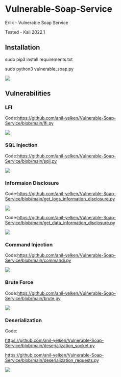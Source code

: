 # Vulnerable-Soap-Service
Erlik - Vulnerable Soap Service

Tested - Kali 2022.1

## Installation

sudo pip3 install requirements.txt

sudo python3 vulnerable_soap.py

<img src="https://github.com/anil-yelken/Vulnerable-Soap-Service/blob/main/server.jpg">

## Vulnerabilities

### LFI

Code:https://github.com/anil-yelken/Vulnerable-Soap-Service/blob/main/lfi.py

<img src="https://github.com/anil-yelken/Vulnerable-Soap-Service/blob/main/lfi.jpg">

### SQL Injection

Code:https://github.com/anil-yelken/Vulnerable-Soap-Service/blob/main/sqli.py

<img src="https://github.com/anil-yelken/Vulnerable-Soap-Service/blob/main/sqli.jpg">

### Informaion Disclosure

Code:https://github.com/anil-yelken/Vulnerable-Soap-Service/blob/main/get_logs_information_disclosure.py

<img src="https://github.com/anil-yelken/Vulnerable-Soap-Service/blob/main/get_logs_information_disclosure.jpg">

Code:https://github.com/anil-yelken/Vulnerable-Soap-Service/blob/main/get_data_information_disclosure.py

<img src="https://github.com/anil-yelken/Vulnerable-Soap-Service/blob/main/get_admin_email_information_disclosure.jpg">

### Command Injection

Code:https://github.com/anil-yelken/Vulnerable-Soap-Service/blob/main/commandi.py

<img src="https://github.com/anil-yelken/Vulnerable-Soap-Service/blob/main/commandi.jpg">

### Brute Force

Code:https://github.com/anil-yelken/Vulnerable-Soap-Service/blob/main/brute.py

<img src="https://github.com/anil-yelken/Vulnerable-Soap-Service/blob/main/brute_force.jpg">

### Deserialization

Code:

https://github.com/anil-yelken/Vulnerable-Soap-Service/blob/main/deserialization_socket.py

https://github.com/anil-yelken/Vulnerable-Soap-Service/blob/main/deserialization_requests.py

<img src="https://github.com/anil-yelken/Vulnerable-Soap-Service/blob/main/deserialization.jpg">

